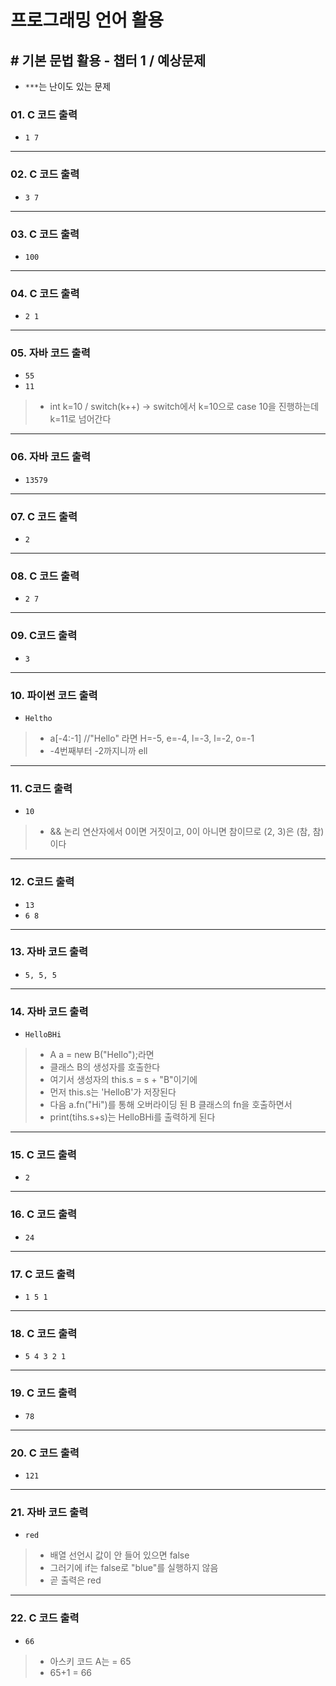 # 프로그래밍 언어 활용

## # 기본 문법 활용 - 챕터 1 / 예상문제

- `***`는 난이도 있는 문제

### 01. C 코드 출력

- `1 7`

---

### 02. C 코드 출력

- `3 7`

---

### 03. C 코드 출력

- `100`

---

### 04. C 코드 출력

- `2 1`

---

### 05. 자바 코드 출력

- `55`
- `11`

>- int k=10 / switch(k++) -> switch에서 k=10으로 case 10을 진행하는데 k=11로 넘어간다

---

### 06. 자바 코드 출력

- `13579`

---

### 07. C 코드 출력

- `2`

---

### 08. C 코드 출력

- `2 7`

---

### 09. C코드 출력

- `3`

---

### 10. 파이썬 코드 출력

- `Heltho`

>- a[-4:-1] //"Hello" 라면 H=-5, e=-4, l=-3, l=-2, o=-1
>- -4번째부터 -2까지니까 ell

---

### 11. C코드 출력

- `10`

>- && 논리 연산자에서 0이면 거짓이고, 0이 아니면 참이므로 (2, 3)은 (참, 참)이다

---

### 12. C코드 출력

- `13`
- `6 8`

---

### 13. 자바 코드 출력

- `5, 5, 5`

---

### 14. 자바 코드 출력

- `HelloBHi`

>- A a = new B("Hello");라면
>- 클래스 B의 생성자를 호출한다
>- 여기서 생성자의 this.s = s + "B"이기에
>- 먼저 this.s는 'HelloB'가 저장된다
>- 다음 a.fn("Hi")를 통해 오버라이딩 된 B 클래스의 fn을 호출하면서
>- print(tihs.s+s)는 HelloBHi를 출력하게 된다

---

### 15. C 코드 출력

- `2`

---

### 16. C 코드 출력

- `24`

---

### 17. C 코드 출력

- `1 5 1`

---

### 18. C 코드 출력

- `5 4 3 2 1`

---

### 19. C 코드 출력

- `78`

---

### 20. C 코드 출력

- `121`

---

### 21. 자바 코드 출력

- `red`

>- 배열 선언시 값이 안 들어 있으면 false
>- 그러기에 if는 false로 "blue"를 실행하지 않음
>- 곧 출력은 red

---

### 22. C 코드 출력

- `66`

>- 아스키 코드 A는 = 65
>- 65+1 = 66
